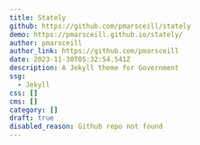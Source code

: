 ```yaml
---
title: Stately
github: https://github.com/pmarsceill/stately
demo: https://pmarsceill.github.io/stately/
author: pmarsceill
author_link: https://github.com/pmarsceill
date: 2023-11-30T05:32:54.541Z
description: A Jekyll theme for Government
ssg:
  - Jekyll
css: []
cms: []
category: []
draft: true
disabled_reason: Github repo not found
---
```

